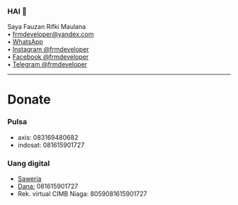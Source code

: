 ### HAI 👋
Saya Fauzan Rifki Maulana<br>
• frmdeveloper@yandex.com<br>
• [WhatsApp](https://wa.me/6281615901727)<br>
• [Instagram @frmdeveloper](https://instagram.com/frmdeveloper)<br>
• [Facebook @frmdeveloper](https://fb.com/frmdeveloper)<br>
• [Telegram @frmdeveloper](https://t.me/frmdeveloper)
___
# Donate

### Pulsa
- axis:  083169480682
- indosat:  081615901727

### Uang digital
- [Saweria](https://saweria.co/frmdeveloper)
- [Dana:](https://link.dana.id/qr/3jstu95e) 081615901727
- Rek. virtual CIMB Niaga: 8059081615901727
